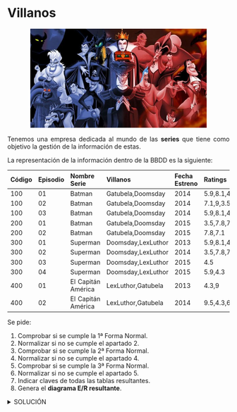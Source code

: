 <div align="justify">

# Villanos

<div align="center">
<img src="img/villanos.png" width="400px"/>
</div>

Tenemos una empresa dedicada al mundo de las __series__ que tiene como objetivo la gestión de la información de estas.

La representación de la información dentro de la BBDD es la siguiente:

|Código | Episodio | Nombre Serie | Villanos | Fecha Estreno | Ratings | 
|-----|-----|-----|-----|-----|-----|
|100 | 01 | Batman | Gatubela,Doomsday |  2014 | 5.9,8.1,4.3 |
|100 | 02 | Batman | Gatubela,Doomsday |  2014 | 7.1,9,3.5 |
|100 | 03 | Batman | Gatubela,Doomsday |  2014 | 5.9,8.1,4.3 | 
|200 | 01 | Batman | Gatubela,Doomsday |  2015 | 3.5,7.8,7.1 | 
|200 | 02 | Batman | Gatubela,Doomsday |  2015 | 7.8,7.1 | 
|300 | 01 | Superman | Doomsday,LexLuthor |  2013 | 5.9,8.1,4.3 | 
|300 | 02 | Superman | Doomsday,LexLuthor |  2014 | 3.5,7.8,7.1 | 
|300 | 03 | Superman | Doomsday,LexLuthor |  2015 | 4.5 | 
|300 | 04 | Superman | Doomsday,LexLuthor |  2015 | 5.9,4.3 | 
|400 | 01 | El Capitán América | LexLuthor,Gatubela |  2013 | 4.3,9 | 
|400 | 02 | El Capitán América | LexLuthor,Gatubela |  2014 | 9.5,4.3,6.7 | 


Se pide:

1. Comprobar si se cumple la 1ª Forma Normal.
2. Normalizar si no se cumple el apartado 2.
3. Comprobar si se cumple la 2ª Forma Normal.
4. Normalizar si no se cumple el apartado 4.
5. Comprobar si se cumple la 3ª Forma Normal.
6. Normalizar si no se cumple el apartado 5.
7. Indicar claves de todas las tablas resultantes.
9. Genera el __diagrama E/R resultante__.


<details>
      <summary>SOLUCIÓN</summary>
 
  </br>
    
    > Nota: Hemos de tener en cuenta las definición de las tres formas normales:
 1. Una tabla está en _1FN si y sólo si_ ___cada atributo es atómico___.
 2. Una tabla esta en _2FN si y sólo si está en 1FN y_ ___todos los atributos tienen dependencia funcional completa de la Clave Principal___.
 3.  Una tabla esta en _3FN si y sólo si está en 2FN_ y ___no existen dependencias transitivas___.

Dicho esto, vamos a contestar a cada una de las preguntas:
 1. Comprobar si se cumple la 1ª Forma Normal.
  __No cumple__, ya que los valores no son atómicos. El campo __villanos__ tiene uno a más autores en una misma __tupla/fila__. _Es decir, autor es un valor multivaluado_ __(Gatubela,Doomsday)__. Otro ejemplo sería __Ratings__, con el valor __5.9,8.1,4.3__.

 2. Normalizar si no se cumple el apartado 1.

Sacando las tablas __villano__ y __rating__, la __BBDD__ queda de la siguiente manera:

__Serie__:

|Código | Episodio | Nombre Serie  | Fecha Estreno | 
|-----|-----|-----|-----|
|100 | 01 | Batman |  2014 | 
|100 | 02 | Batman |  2014 | 
|100 | 03 | Batman |  2014 | 
|200 | 01 | Batman |  2015 | 
|200 | 02 | Batman |  2015 | 
|300 | 01 | Superman |  2013 |
|300 | 02 | Superman|  2014 | 
|300 | 03 | Superman|  2015 | 
|300 | 04 | Superman|  2015 | 
|400 | 01 | El Capitán América |  2013 | 
|400 | 02 | El Capitán América |  2014 | 

__Rating:__

| Rating | 
|-----|
| 5.9 |
| 8.1 |
| 4.3 |
| 7.1 |
| 9 |
| 3.5 |  
| 4.5 | 
| 9.5 |
| 6.7 | 

__Villano:__

| Villano | 
|-----|
| Gatubela |
| Doomsday |
| LexLuthor |


Como podemos observar existe ___redundancia en la base de datos___. Uno de los motivos es el campo __Nombre Serie__, que se repite.

3. Comprobar si se cumple la 2ª Forma Normal.

La __Segunda Forma Normal (2NF)__ pide que no existan dependencias parciales o dicho de otra manera, todos los atributos no clave deben depender por completo de la clave primaria. Actualmente en nuestra tabla tenemos varias dependencias parciales si consideramos como atributo clave el __código de la serie__ y __episodio__.

4. Normalizar si no se cumple el apartado 4.
   
Teniendo en cuenta lo anterior, el campo __Fecha de estreno__ tiene una dependencia funcional completa sobre la clave, al igual que el campo __Nombre serie__.

En principio esta sería la solución a la __2FN__, pero existe un detalle que hace que debamos incluir una nueva tabla, que es el siguiente:
>"Los villanos aparecen en las series y no en los episodios. Un ejemplo de ello será: __Doomsday, Gatubela, y LexLuthor__, que aparecen en, al menos, dos series."

Es por ello, que debemos crear una nueva tabla llamada __serie__, con los campos: __código, y nombre__, que nos permita relacionar la información de los villanos y las series, para evitar la perdida de información.

__Serie__

|Código | Nombre  | 
|-----|-----|
|100 | Batman |
|300 | Superman |
|400 | El Capitán América |

Y la tabla __Episodio__ que quedaria como sigue:

| __(Código)FK,PK__ | __Episodio(PK)__ | Nombre  | __Fecha Estreno(PK)__ | 
|-----|-----|-----|-----|
|100 | 01 | Batman |  2014 | 
|100 | 02 | Batman |  2014 | 
|100 | 03 | Batman |  2014 | 
|100 | 01 | Batman |  2015 | 
|100 | 02 | Batman |  2015 | 
|300 | 01 | Superman |  2013 |
|300 | 02 | Superman|  2014 | 
|300 | 03 | Superman|  2015 | 
|300 | 04 | Superman|  2015 | 
|400 | 01 | El Capitán América |  2013 | 
|400 | 02 | El Capitán América |  2014 | 

> ¿Por qué esta solución?

Dado que el campo _fecha_ es un valor __átómico__ puede formar parte de la __clave primaria__.

> Mejor solución: Podríamos realizar una mejor solución, y es sacando la información de la __serie,capítulo y fecha__ en una tabla intermedia que fuera la realación entre ellas, teniendo como __PK()__ la relación de las tres. Esta solución es la que se mostrará en la solución final.

 5. Comprobar si se cumple la 3ª Forma Normal.
    La tabla esta en __2FN__, y además no existe transitividad entre las columnas de cada una de las tablas. __Cumple la 3FN__.
 6. Normalizar si no se cumple el apartado 5.
    No es necesario realizar este paso.
 7. Indicar claves de todas las tablas resultantes.
Las claves se muestran en el punto __8__.
 8. Genera el __diagrama E/R resultante__.
Realizando el __diagrama E/R__, nos daremos cuenta que necesitamos crear nuevas tablas para evitar la perdida de información. Esta información estará en las relaciones y la cardinalidad de estas.

   <div align="center">
        <img src="img/villanos-solucion.png" />
    </div>  

 > Como podemos observar, se generan __6__ tablas con sus respectivas claves, en la solución óptima, y __5__ en la anterior.
  > __La 2FN dependerá en gran medida de lo que haga en la 1FN__.

</details>

</div>